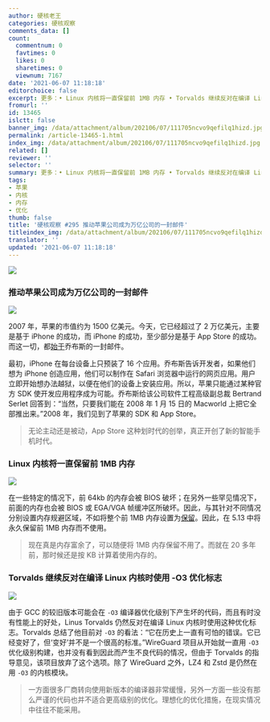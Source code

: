 ```yaml
---
author: 硬核老王
categories: 硬核观察
comments_data: []
count:
  commentnum: 0
  favtimes: 0
  likes: 0
  sharetimes: 0
  viewnum: 7167
date: '2021-06-07 11:18:18'
editorchoice: false
excerpt: 更多：• Linux 内核将一直保留前 1MB 内存 • Torvalds 继续反对在编译 Linux 内核时使用 -O3 优化标志
fromurl: ''
id: 13465
islctt: false
banner_img: /data/attachment/album/202106/07/111705ncvo9qefilq1hizd.jpg
permalink: /article-13465-1.html
index_img: /data/attachment/album/202106/07/111705ncvo9qefilq1hizd.jpg
related: []
reviewer: ''
selector: ''
summary: 更多：• Linux 内核将一直保留前 1MB 内存 • Torvalds 继续反对在编译 Linux 内核时使用 -O3 优化标志
tags:
- 苹果
- 内核
- 内存
- 优化
thumb: false
title: '硬核观察 #295 推动苹果公司成为万亿公司的一封邮件'
titleindex_img: /data/attachment/album/202106/07/111705ncvo9qefilq1hizd.jpg
translator: ''
updated: '2021-06-07 11:18:18'
---
```


![](/data/attachment/album/202106/07/111705ncvo9qefilq1hizd.jpg)


### 推动苹果公司成为万亿公司的一封邮件


![](/data/attachment/album/202106/07/111716khpgpny9iyluf55f.jpg)


2007 年，苹果的市值约为 1500 亿美元。今天，它已经超过了 2 万亿美元，主要是基于 iPhone 的成功，而 iPhone 的成功，至少部分是基于 App Store 的成功。而这一切，都[始于](https://www.inc.com/jason-aten/14-years-ago-steve-jobs-sent-most-important-email-in-history-of-business.html)乔布斯的一封邮件。


最初，iPhone 在每台设备上只预装了 16 个应用。乔布斯告诉开发者，如果他们想为 iPhone 创造应用，他们可以制作在 Safari 浏览器中运行的网页应用。用户立即开始想办法越狱，以便在他们的设备上安装应用。所以，苹果只能通过某种官方 SDK 使开发应用程序成为可能。乔布斯给该公司软件工程高级副总裁 Bertrand Serlet 回答到：“当然，只要我们能在 2008 年 1 月 15 日的 Macworld 上把它全部推出来。”2008 年，我们见到了苹果的 SDK 和 App Store。



> 
> 无论主动还是被动，App Store 这种划时代的创举，真正开创了新的智能手机时代。
> 
> 
> 


### Linux 内核将一直保留前 1MB 内存


![](/data/attachment/album/202106/07/111745tcpvqyc95c2p5hf5.jpg)


在一些特定的情况下，前 64kb 的内存会被 BIOS 破坏；在另外一些罕见情况下，前面的内存也会被 BIOS 或 EGA/VGA 帧缓冲区所破坏。因此，与其针对不同情况分别设置内存规避区域，不如将整个前 1MB 内存设置为[保留](https://lore.kernel.org/lkml/YLx%2FiA8xeRzwhXJn@zn.tnic/T/#u)。因此，在 5.13 中将永久保留前 1MB 内存而不使用。



> 
> 现在真是内存富余了，可以随便将 1MB 内存保留不用了。而就在 20 多年前，那时候还是按 KB 计算着使用内存的。
> 
> 
> 


### Torvalds 继续反对在编译 Linux 内核时使用 -O3 优化标志


![](/data/attachment/album/202106/07/111801sixcdd9ernn7x7au.jpg)


由于 GCC 的较旧版本可能会在 `-O3` 编译器优化级别下产生坏的代码，而且有时没有性能上的好处，Linus Torvalds 仍然反对在编译 Linux 内核时使用这种优化标志。Torvalds 总结了他目前对 `-O3` 的看法：“它在历史上一直有可怕的错误。它已经变好了，但‘变好’并不是一个很高的标准。”WireGuard 项目从开始就一直用 `-O3` 优化级别构建，也并没有看到因此而产生不良代码的情况，但由于 Torvalds 的指导意见，该项目放弃了这个选项。除了 WireGuard 之外，LZ4 和 Zstd 是仍然在用 `-O3` 的内核模块。



> 
> 一方面很多厂商转向使用新版本的编译器非常缓慢，另外一方面一些没有那么严谨的代码也并不适合更高级别的优化。理想化的优化措施，在现实情况中往往不能采用。
> 
> 
>
